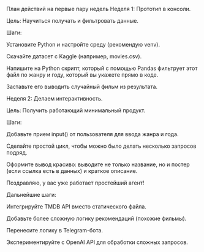 План действий на первые пару недель
Неделя 1: Прототип в консоли.

Цель: Научиться получать и фильтровать данные.

Шаги:

Установите Python и настройте среду (рекомендую venv).

Скачайте датасет с Kaggle (например, movies.csv).

Напишите на Python скрипт, который с помощью Pandas фильтрует этот файл по жанру и году, который вы укажете прямо в коде.

Заставьте его выводить случайный фильм из результата.

Неделя 2: Делаем интерактивность.

Цель: Получить работающий минимальный продукт.

Шаги:

Добавьте прием input() от пользователя для ввода жанра и года.

Сделайте простой цикл, чтобы можно было делать несколько запросов подряд.

Оформите вывод красиво: выводите не только название, но и постер (если ссылка есть в данных) и краткое описание.

Поздравляю, у вас уже работает простейший агент!

Дальнейшие шаги:

Интегрируйте TMDB API вместо статического файла.

Добавьте более сложную логику рекомендаций (похожие фильмы).

Перенесите логику в Telegram-бота.

Экспериментируйте с OpenAI API для обработки сложных запросов.